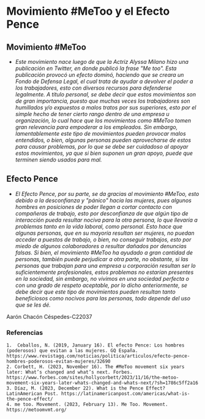# Movimiento #MeToo y el Efecto Pence
## Movimiento #MeToo
* _Este movimiento nace luego de que la Actriz Alyssa Milano hizo una publicación en Twitter, en donde publicó la frase "Me too". Esta publicación provocó un efecto dominó, haciendo que se creara un Fondo de Defensa Legal, el cual trata de ayudar a devolver el poder a los trabajadores, esto con diversos recursos para defenderse legalmente. 
A título personal, se debe decir que estos movimientos son de gran importancia, puesto que muchas veces los trabajadores son humillados y/o expuestos a malos tratos por sus superiores, esto por el simple hecho de tener cierto rango dentro de una empresa u organización, lo cual hace que los movimientos como #MeToo tomen gran relevancia para empoderar a los empleados. Sin embargo, lamentablemente este tipo de movimientos pueden provocar malos entendidos, o bien, algunas personas pueden aprovecharse de estos para causar problemas, por lo que se debe ser cuidadoso al apoyar estos movimientos, ya que si bien suponen un gran apoyo, puede que terminen siendo usados para mal._
## Efecto Pence
* _El Efecto Pence, por su parte, se da gracias al movimiento #MeToo, esto debido a la desconfianza y "pánico" hacia las mujeres, pues algunos hombres en posiciones de poder llegan a cortar contacto con compañeras de trabajo, esto por desconfianza de que algún tipo de interacción pueda resultar nociva para la otra persona, lo que llevaría a problemas tanto en la vida laboral, como personal.
Esto hace que algunas personas, que en su mayoría resultan ser mujeres, no puedan acceder a puestos de trabajo, o bien, no conseguir trabajos, esto por miedo de algunos colaboradores a resultar dañados por denuncias falsas. Si bien, el movimiento #MeToo ha ayudado a gran cantidad de personas, también puede perjudicar a otra parte, no obstante, si las personas que trabajan para una empresa u corporación resultan ser lo suficientemente profesionales, estos problemas no estarían presentes en la sociedad, sin embargo, no vivimos en una sociedad perfecta o con una grado de respeto aceptable, por lo dicho anteriormente, se debe decir que este tipo de movimientos pueden resultan tanto beneficiosos como nocivos para las personas, todo depende del uso que se les dé._

Aarón Chacón Céspedes-C22037

### Referencias
```
1.  Ceballos, N. (2019, January 16). El efecto Pence: Los hombres (poderosos) que evitan a las mujeres. GQ España. https://www.revistagq.com/noticias/politica/articulos/efecto-pence-hombres-poderosos-evitan-mujeres/32690
2. Corbett, H. (2023, November 16). The #MeToo movement six years later: What’s changed and what’s next. Forbes. https://www.forbes.com/sites/hollycorbett/2023/11/16/the-metoo-movement-six-years-later-whats-changed-and-whats-next/?sh=1786c5ff2a16
3. Díaz, M. (2023, December 22). What is the Pence Effect? LatinAmerican Post. https://latinamericanpost.com/americas/what-is-the-pence-effect/
4. me too. Movement. (2023, February 13). Me Too. Movement. https://metoomvmt.org/ 
```